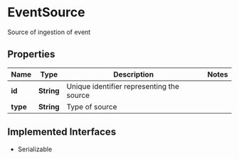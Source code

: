 

# EventSource

Source of ingestion of event

## Properties

| Name | Type | Description | Notes |
|------------ | ------------- | ------------- | -------------|
|**id** | **String** | Unique identifier representing the source |  |
|**type** | **String** | Type of source |  |


## Implemented Interfaces

* Serializable


